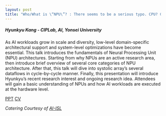 ```yaml
---
layout: post
title: "Who/What is \“NPU\”? : There seems to be a serious typo. CPU? GPU? NPU!"
---
```


<h5>
    Hyunkyu Kang - CIPLab, AI, Yonsei University
</h5>

As AI workloads grow in scale and diversity, low-level domain-specific architectural support and system-level optimizations have become essential. This talk introduces the fundamentals of Neural Processing Unit (NPU) architectures. Starting from why NPUs are an active research area, then introduce brief overview of several core categories of NPU architecture. After that, this talk will dive into systolic array’s several dataflows in cycle-by-cycle manner. Finally, this presentation will introduce Hyunkyu’s recent research interest and ongoing research idea. Attendees will gain a basic understanding of NPUs and how AI workloads are executed at the hardware level.

[PPT](https://docs.google.com/presentation/d/1fWkWi3UbQUzrjE5SPheioULYevVVeuUr/edit?usp=sharing&ouid=111948851444227468135&rtpof=true&sd=true)
[CV](www.linkedin.com/in/hyunkyu-kang-717774362)

<i>
    Catering Courtesy of <a href="https://albert-no.github.io/">AI-ISL</a>
</i>